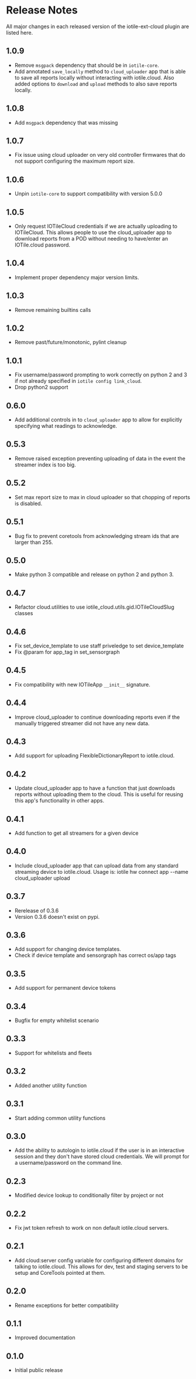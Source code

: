 # Release Notes

All major changes in each released version of the iotile-ext-cloud plugin are listed here.

## 1.0.9

- Remove `msgpack` dependency that should be in `iotile-core`.
- Add annotated `save_locally` method to `cloud_uploader` app that is able to save
  all reports locally without interacting with iotile.cloud.  Also added options
  to `download` and `upload` methods to also save reports locally.

## 1.0.8

- Add `msgpack` dependency that was missing

## 1.0.7

- Fix issue using cloud uploader on very old controller firmwares that do not support
  configuring the maximum report size. 

## 1.0.6

- Unpin `iotile-core` to support compatibility with version 5.0.0

## 1.0.5

- Only request IOTileCloud credentials if we are actually uploading to IOTileCloud.
  This allows people to use the cloud_uploader app to download reports from a POD
  without needing to have/enter an IOTile.cloud password.

## 1.0.4

- Implement proper dependency major version limits.

## 1.0.3

- Remove remaining builtins calls

## 1.0.2

- Remove past/future/monotonic, pylint cleanup

## 1.0.1

- Fix username/password prompting to work correctly on python 2 and 3 if not
  already specified in `iotile config link_cloud`.
- Drop python2 support

## 0.6.0

- Add additional controls in to `cloud_uploader` app to allow for explicitly
  specifying what readings to acknowledge.

## 0.5.3

- Remove raised exception preventing uploading of data in the event the streamer index is too big.

## 0.5.2

- Set max report size to max in cloud uploader so that chopping of reports is disabled. 

## 0.5.1

- Bug fix to prevent coretools from acknowledging stream ids that are larger than 255. 

## 0.5.0

- Make python 3 compatible and release on python 2 and python 3.

## 0.4.7

- Refactor cloud.utilities to use iotile_cloud.utils.gid.IOTileCloudSlug classes

## 0.4.6

- Fix set_device_template to use staff priveledge to set device_template
- Fix @param for app_tag in set_sensorgraph

## 0.4.5

- Fix compatibility with new IOTileApp `__init__` signature.

## 0.4.4

- Improve cloud_uploader to continue downloading reports even if the manually
  triggered streamer did not have any new data.

## 0.4.3

- Add support for uploading FlexibleDictionaryReport to iotile.cloud.

## 0.4.2

- Update cloud_uploader app to have a function that just downloads reports
  without uploading them to the cloud.  This is useful for reusing this app's
  functionality in other apps.

## 0.4.1

- Add function to get all streamers for a given device

## 0.4.0

- Include cloud_uploader app that can upload data from any standard streaming
  device to iotile.cloud.  Usage is:
  iotile hw connect <UUID> app --name cloud_uploader upload

## 0.3.7

- Rerelease of 0.3.6
- Version 0.3.6 doesn't exist on pypi.


## 0.3.6

- Add support for changing device templates. 
- Check if device template and sensorgraph has correct os/app tags

## 0.3.5

- Add support for permanent device tokens

## 0.3.4

- Bugfix for empty whitelist scenario

## 0.3.3

- Support for whitelists and fleets

## 0.3.2

- Added another utility function

## 0.3.1

- Start adding common utility functions

## 0.3.0

- Add the ability to autologin to iotile.cloud if the user is in an interactive session
  and they don't have stored cloud credentials.  We will prompt for a username/password
  on the command line.

## 0.2.3

- Modified device lookup to conditionally filter by project or not

## 0.2.2

- Fix jwt token refresh to work on non default iotile.cloud servers.

## 0.2.1

- Add cloud:server config variable for configuring different domains for talking to iotile.cloud.
  This allows for dev, test and staging servers to be setup and CoreTools pointed at them.

## 0.2.0

- Rename exceptions for better compatibility

## 0.1.1

- Improved documentation

## 0.1.0

- Initial public release
